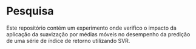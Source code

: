 # Pesquisa
Este repositório contém um experimento onde verifico o impacto da aplicação da suavização por médias móveis no desempenho da predição de uma série de índice de retorno utilizando SVR.

